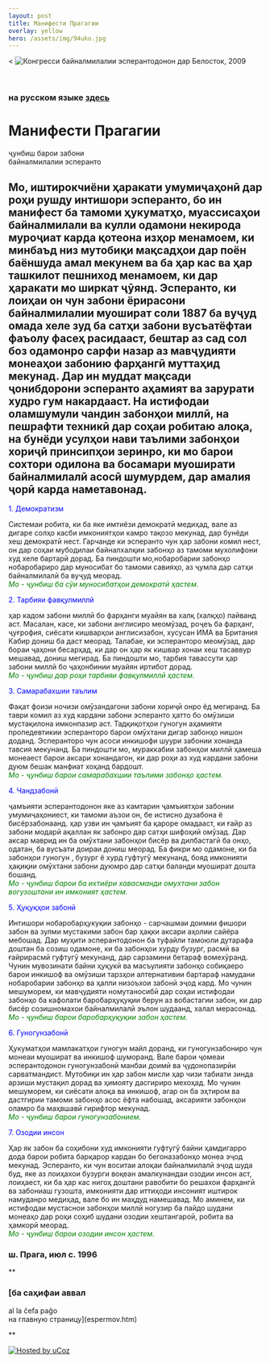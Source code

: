```yaml
---
layout: post
title: Манифести Прагагии
overlay: yellow
hero: /assets/img/94uko.jpg
---
```


\< ![Конгресси байналмилалии эсперантодонон дар Белосток,
2009](94uko.jpg)

 

### <span style="mso-fareast-font-family:&quot;Times New Roman&quot;">на русском языке [здесь](manifrus.htm) </span>

# Манифести Прагагии  
ҷунбиш барои забони  
байналмилалии эсперанто <span lang="EN-US" style="mso-ansi-language:
EN-US"></span>

  

## Мо, иштирокчиёни ҳаракати умумиҷаҳонӣ дар роҳи рушду интишори эсперанто, бо ин манифест ба тамоми ҳукуматҳо, муассисаҳои байналмилали ва кулли одамони некирода муроҷиат карда қотеона изҳор менамоем, ки минбаъд низ мутобиқи мақсадҳои дар поён баёншуда амал мекунем ва ба ҳар кас ва ҳар ташкилот пешниход менамоем, ки дар ҳаракати мо ширкат ҷӯянд. Эсперанто, ки лоиҳаи он чун забони ёрирасони байналмилалии муошират соли 1887 ба вуҷуд омада хеле зуд ба сатҳи забони вусъатёфтаи фаъолу фасеҳ расидааст, бештар аз сад сол боз одамонро сарфи назар аз мавҷудияти монеаҳои забонию фарҳангӣ муттаҳид мекунад. Дар ин муддат мақсади ҷонибдорони эсперанто аҳамият ва зарурати худро гум накардааст. На истифодаи оламшумули чандин забонҳои миллӣ, на пешрафти техникӣ дар соҳаи робитаю алоқа, на бунёди усулҳои нави таълими забонҳои хориҷӣ принсипҳои зеринро, ки мо барои сохтори одилона ва босамари муоширати байналмилалӣ асосӣ шумурдем, дар амалия ҷорӣ карда наметавонад.  
  
<span style="color:blue"> 1. Демократизм  
  
</span> Системаи робита, ки ба яке имтиёзи демократӣ медиҳад, вале аз дигаре солҳо касби имкониятҳои камро тақозо мекунад, дар бунёди хеш демократӣ нест. Гарчанде ки эсперанто чун ҳар забони комил нест, он дар соҳаи мубодилаи байналхалқии забонҳо аз тамоми мухолифони худ хеле бартарӣ дорад. Ба пиндошти мо,нобаробарии забонҳо нобаробариро дар муносибат бо тамоми савияҳо, аз ҷумла дар сатҳи байналмилалӣ ба вуҷуд меорад.  
<span style="color:green"> *Мо - ҷунбиш ба сӯи муносибатҳои демократӣ ҳастем.*  
  
</span> <span style="color:blue"> 2. Тарбияи фавқулмиллӣ  
  
</span> ҳар кадом забони миллӣ бо фарҳанги муайян ва халқ (халқҳо) пайванд аст. Масалан, касе, ки забони англисиро меомӯзад, роҷеъ ба фарҳанг, ҷуғрофия, сиёсати кишварҳои англисизабон, хусусан ИМА ва Британия Кабир дониш ба даст меорад. Талабае, ки эсперанторо меомӯзад, дар бораи ҷаҳони бесарҳад, ки дар он ҳар як кишвар хонаи хеш тасаввур мешавад, дониш мегирад. Ба пиндошти мо, тарбия тавассути ҳар забони миллӣ бо ҷаҳонбинии муайян иртибот дорад.  
<span style="color:green"> *Мо - ҷунбиш дар роҳи тарбияи фавқулмиллӣ ҳастем.*  
  
</span> <span style="color:blue"> 3. Самарабахшии таълим  
  
</span> Фақат фоизи ночизи омӯзандагони забони хориҷӣ онро ёд мегиранд. Ба таври комил аз худ кардани забони эсперанто ҳатто бо омӯзиши мустақилона имконпазир аст. Тадқиқотҳои гуногун аҳамияти пропедевтикии эсперанторо барои омӯхтани дигар забонҳо нишон доданд. Эсперанторо чун асоси инкишофи шуури забонии хонанда тавсия мекунанд. Ба пиндошти мо, мураккабии забонҳои миллӣ ҳамеша монеаест барои аксари хонандагон, ки дар роҳи аз худ кардани забони дуюм бешак манфиат хоҳанд бардошт.  
<span style="color:green"> *Мо - ҷунбиш барои самарабахшии таълими забонҳо ҳастем.*  
  
</span> <span style="color:blue"> 4. Чандзабонӣ  
  
</span> ҷамъияти эсперантодонон яке аз камтарин ҷамъиятҳои забонии умумиҷаҳониест, ки тамоми аъзои он, бе истисно дузабона ё бисёрзабонаанд. ҳар узви ин ҷамъият ба қароре омадааст, ки ғайр аз забони модарӣ ақаллан як забонро дар сатҳи шифоҳиӣ омӯзад. Дар аксар маврид ин ба омӯхтани забонҳои бисёр ва дилбастагӣ ба онҳо, одатан, ба вусъати доираи дониш меорад. Ба фикри мо одамоне, ки ба забонҳои гуногун , бузург ё хурд гуфтугӯ мекунанд, бояд имконияти ҳақиқии омӯхтани забони дуюмро дар сатҳи баланди муошират дошта бошанд.  
<span style="color:green"> *Мо - ҷунбиш барои ба ихтиёри хавасманди омухтани забон вогузоштани ин имконият ҳастем.*  
  
</span> <span style="color:blue"> 5. Ҳуқуқҳои забонӣ  
  
</span> Интишори нобаробарҳукуқии забонҳо - сарчашмаи доимии фишори забон ва зулми мустакими забон бар ҳақки аксари аҳолии сайёра мебошад. Дар муҳити эсперантодонон ба туфайли тамоюли дутарафа доштан ба созиш одамоне, ки ба забонҳои хурду бузург, расмӣ ва ғайрирасмӣ гуфтугӯ мекунанд, дар сарзамини бетараф вомехӯранд. Чунин мувозинати байни ҳуқукӣ ва масъулияти забонҳо собиқаеро барои инкишоф ва омӯзиши тарзҳои алтернативии бартараф намудани нобаробарии забонҳо ва ҳалли низоъхои забонӣ эҷод кард. Мо чунин мешуморем, ки мавҷудияти номутаносибӣ дар соҳаи истифодаи забонҳо ба кафолати баробарҳуқуқии берун аз вобастагии забон, ки дар бисёр созишномахои байналмилалӣ эълон шудаанд, халал мерасонад.  
<span style="color:green"> *Мо - ҷунбиш барои баробарҳуқуқии забон ҳастем.*  
  
</span> <span style="color:blue"> 6. Гуногунзабонӣ  
  
</span> Ҳукуматҳои мамлакатҳои гуногун майл доранд, ки гуногунзабониро чун монеаи муошират ва инкишоф шуморанд. Вале барои ҷомеаи эсперантодонон гуногунзабонӣ манбаи доимӣ ва ҷудонопазирӣи сарватмандист. Мутобиқи ин ҳар забон мисли ҳар чизи табиати зинда арзиши мустақил дорад ва ҳимояту дасгириро мехоҳад. Мо чунин мешуморем, ки сиёсати алоқа ва инкишоф, агар он ба эҳтиром ва дастгирии тамоми забонҳо асос ёфта набошад, аксарияти забонҳои оламро ба маҳвшавӣ гирифтор мекунад.  
<span style="color:green"> *Мо - ҷунбиш барои гуногунзабонием.*  
  
</span> <span style="color:blue"> 7. Озодии инсон  
  
</span> Ҳар як забон ба соҳибони худ имконияти гуфтугӯ байни ҳамдигарро дода барои робита барқарор кардан бо бегоназабонҳо монеа эҷод мекунад. Эсперанто, ки чун воситаи алоқаи байналмилалӣ эҷод шуда буд, яке аз лоиҳахои бузурги воқеан амалкунандаи озодии инсон аст, лоиҳаест, ки ба ҳар кас нигоҳ доштани равобити бо решахои фарҳангӣ ва забониаш гузошта, имконияти дар иттиҳоди инсоният иштирок намуданро медиҳад, вале бо ин маҳдуд намешавад. Мо аминем, ки истифодаи мустаснои забонҳои миллӣ ногузир ба пайдо шудани монеаҳо дар роҳи соҳиб шудани озодии хештангароӣ, робита ва ҳамкорӣ меорад.  
<span style="color:green"> *Мо - ҷунбиш барои озодии инсон ҳастем.*  
  
</span>

### ш. Прага, июл с. 1996

**

### [ба саҳифаи аввал  
al la ĉefa paĝo  
на главную страницу](espermov.htm)

**

<div data-align="center">

[![Hosted by uCoz](https://s210.ucoz.net/img/cp/5.gif
"Hosted by uCoz")](https://www.ucoz.ru/ "Создать сайт бесплатно")  

</div>
